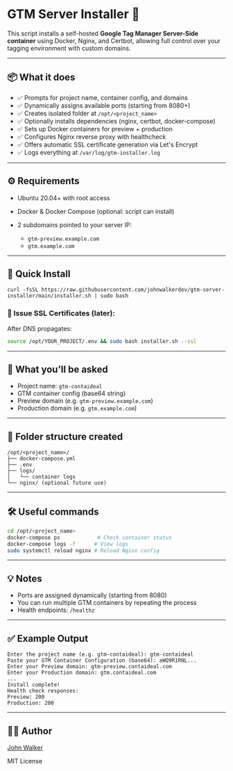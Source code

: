 # GTM Server Installer 🧩

This script installs a self-hosted **Google Tag Manager Server-Side container** using Docker, Nginx, and Certbot, allowing full control over your tagging environment with custom domains.

---

## 📦 What it does

* ✅ Prompts for project name, container config, and domains
* ✅ Dynamically assigns available ports (starting from 8080+)
* ✅ Creates isolated folder at `/opt/<project_name>`
* ✅ Optionally installs dependencies (nginx, certbot, docker-compose)
* ✅ Sets up Docker containers for preview + production
* ✅ Configures Nginx reverse proxy with healthcheck
* ✅ Offers automatic SSL certificate generation via Let's Encrypt
* ✅ Logs everything at `/var/log/gtm-installer.log`

---

## ⚙️ Requirements

* Ubuntu 20.04+ with root access
* Docker & Docker Compose (optional: script can install)
* 2 subdomains pointed to your server IP:

  * `gtm-preview.example.com`
  * `gtm.example.com`

---

## 🚀 Quick Install

```
curl -fsSL https://raw.githubusercontent.com/johnwalkerdev/gtm-server-installer/main/installer.sh | sudo bash
```

### 🔐 Issue SSL Certificates (later):

After DNS propagates:

```bash
source /opt/YOUR_PROJECT/.env && sudo bash installer.sh --ssl
```

---

## 🧪 What you'll be asked

* Project name: `gtm-contaideal`
* GTM container config (base64 string)
* Preview domain (e.g. `gtm-preview.example.com`)
* Production domain (e.g. `gtm.example.com`)

---

## 📂 Folder structure created

```
/opt/<project_name>/
├── docker-compose.yml
├── .env
├── logs/
│   └── container logs
└── nginx/ (optional future use)
```

---

## 🛠 Useful commands

```bash
cd /opt/<project_name>
docker-compose ps            # Check container status
docker-compose logs -f      # View logs
sudo systemctl reload nginx # Reload Nginx config
```

---

## 💡 Notes

* Ports are assigned dynamically (starting from 8080)
* You can run multiple GTM containers by repeating the process
* Health endpoints: `/healthz`

---

## ✅ Example Output

```
Enter the project name (e.g. gtm-contaideal): gtm-contaideal
Paste your GTM Container Configuration (base64): aWQ9R1RNL...
Enter your Preview domain: gtm-preview.contaideal.com
Enter your Production domain: gtm.contaideal.com
...
Install complete!
Health check responses:
Preview: 200
Production: 200
```

---

## 👨‍💻 Author

[John Walker](https://github.com/johnwalkerdev)

MIT License
